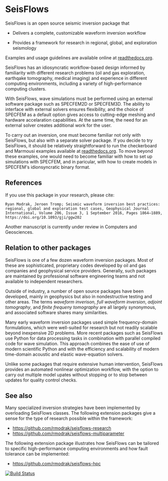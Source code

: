 SeisFlows
=========

SeisFlows is an open source seismic inversion package that

- Delivers a complete, customizable waveform inversion workflow

- Provides a framework for research in regional, global, and exploration seismology

Examples and usage guidelines are available online at [readthedocs.org](http://seisflows.readthedocs.org/en/latest/).

SeisFlows has an idiosyncratic workflow-based design informed by familiarity with different research problems (oil and gas exploration, earthqake tomography, medical imaging) and experience in different computing environments, including a variety of high-performance computing clusters.

With SeisFlows, wave simulations must be performed using an external software package such as SPECFEM2D or SPECFEM3D.  The ability to interface with external solvers ensures flexibility, and the choice of SPECFEM as a default option gives access to cutting-edge meshing and hardware accelaration capabilities.  At the same time, the need for an external solver creates additional work for the user.  

To carry out an inversion, one must become familiar not only with SeisFlows, but also with a separate solver package.  If you decide to try SeisFlows, it should be relatively straightforward to run the checkerboard and Marmousi examples available at [readthedocs.org](http://seisflows.readthedocs.org/en/latest/).  To move beyond these examples, one would need to become familiar with how to set up simulations with SPECFEM, and in paricular, with how to create models in SPECFEM's idionsyncratic binary format.


References
----------
If you use this package in your research, please cite:

`Ryan Modrak, Jeroen Tromp; Seismic waveform inversion best practices: regional, global and exploration test cases, Geophysical Journal International, Volume 206, Issue 3, 1 September 2016, Pages 1864–1889, https://doi.org/10.1093/gji/ggw202`

Another manuscript is currently under review in Computers and Geosciences.


Relation to other packages
--------------------------
SeisFlows is one of a few dozen waveform inversion packages.  Most of these are sophisticated, proprietary codes developed by oil and gas companies and geophysical service providers.  Generally, such packages are maintained by professional software engineering teams and not available to independent researchers.

Outside of industry, a number of open source packages have been developed, mainly in geophysics but also in nondestructive testing and other areas.  The terms _waveform inverison_, _full waveform inversion_, _adjoint tomography_, and _finite frequeny tomography_ are all largely synonymous, and associated software shares many similarities.

Many early waveform inversion packages used simple frequency-domain formulations, which were well-suited for research but not readily scalable beyond inexpensive 2D problems.  More recent packages such as SeisFlows use Python for data processing tasks in combination with parallel compiled code for wave simulation.  This approach combines the ease of use of modern scientific Python and with the efficiency and scalability of modern time-domain acoustic and elastic wave-equation solvers.

Unlike some packages that require extensive human intervention, SeisFlows provides an automated nonlinear optimization workflow, with the option to carry out multiple model upates without stopping or to stop between updates for quality control checks.


See also
--------
Many specialized inversion strategies have been implemented by overloading SeisFlows classes.  The following extension packages give a sense for the type of research possible within the framework:

- https://github.com/rmodrak/seisflows-research
- https://github.com/rmodrak/seisflows-multiparameter


The following extension package illustrates how SeisFlows can be tailored to specific high-performance computing environments and how  fault tolerance can be implemented:

- https://github.com/rmodrak/seisflows-hpc



[![Build Status](https://travis-ci.org/rmodrak/seisflows.svg?branch=master)](https://travis-ci.org/rmodrak/seisflows)
